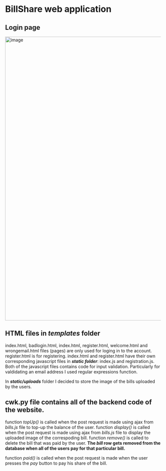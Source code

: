 # BillShare web application

## Login page
<img width="916" alt="image" src="https://github.com/Avazbek2002/BillShare/assets/64166521/d2a6b40c-3a02-4d07-bb15-68489797f959">


## HTML files in _templates_ folder
index.html, badlogin.html, index.html, register.html, welcome.html and wrongemail.html 
files (pages) are only used for loging in to the account.
register.html is for registering.
index.html and register.html have their own corresponding javascript files in **_static folder_**: 
index.js and registration.js.
Both of the javascript files contains code for input validation. 
Particularly for valdidating an email address I used regular expressions function.

In **_static/uploads_** folder I decided to store the image of the bills uploaded by the users.

## **cwk.py** file contains all of the backend code of the website. 
function _topUp()_ is called when the post request is made using ajax from _bills.js_ file to top-up the balance of the user.
function _display()_ is called when the post request is made using ajax from _bills.js_ file to display the uploaded image of
the correspoding bill.
function _remove()_ is called to delete the bill that was paid by the user. **The _bill_ row gets removed from the database when all of the users pay for that particular bill.**

function _paid()_ is called when the post request is made when the user presses the _pay_ button to pay his share of the bill.

